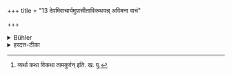 +++
title = "13 देवमिवाचार्यमुपासीताविकथयन्न् अविमना वाचं"

+++

<details><summary>Bühler</summary>

13. He shall approach his teacher with the same reverence as a deity, without telling idle stories, attentive and listening eagerly to his words.
</details>

<details><summary>हरदत्त-टीका</summary>

## सूत्रम्
देवमिवाचार्यमुपासीताऽविकथयन्नविमना
वाचं शुश्रूषमाणोऽस्य ॥ १३ ॥
### टिप्पनी
यो यं देवं भजते स तद्भावनया तमिवाऽऽचार्यमुपासीत । अविकथयन् [^२]व्यर्थां कथामकुर्वन् । अविमनाः अविक्षिप्तमनाः । अस्याऽऽचार्यस्य वाचं
शुश्रषमाणः ॥ १३ ॥  

[^२]: व्यर्था कथा विकथा तामकुर्वन् इति. ख. पु.
</details>
